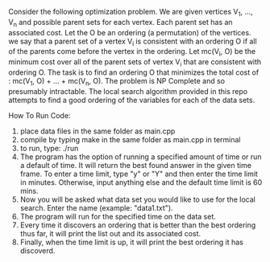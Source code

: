 Consider the following optimization problem. We are given vertices V<sub>1</sub>, ..., V<sub>n</sub> and possible parent sets for each vertex. Each parent set has an associated cost. Let the O be an ordering (a permutation) of the vertices. we say that a parent set of a vertex V<sub>i</sub> is consistent with an ordering O if all of the parents come before the vertex in the ordering. Let mc(V<sub>i</sub>, O) be the minimum cost over all of the parent sets of vertex V<sub>i</sub> that are consistent with ordering O. The task is to find an ordering O that minimizes the total cost of : mc(V<sub>1</sub>, O) + … + mc(V<sub>n</sub>, O).
The problem is NP Complete and so presumably intractable. The local search algorithm provided in this repo attempts to find a good ordering of the variables for each of the data sets.


How To Run Code:
1. place data files in the same folder as main.cpp
2. compile by typing make in the same folder as main.cpp in terminal
3. to run, type: ./run
4. The program has the option of running a specified amount of time or run a
default of time. It will return the best found answer in the given time frame.
To enter a time limit, type "y" or "Y" and then enter the time limit in minutes.
Otherwise, input anything else and the default time limit is 60 mins.
5. Now you will be asked what data set you would like to use for the local search.
Enter the name (example: "data1.txt").
6. The program will run for the specified time on the data set.
7. Every time it discovers an ordering that is better than the best ordering thus far,
it will print the list out and its associated cost.
8. Finally, when the time limit is up, it will print the best ordering it has discoverd.
